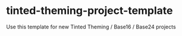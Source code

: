 # tinted-theming-project-template
Use this template for new Tinted Theming / Base16 / Base24 projects
